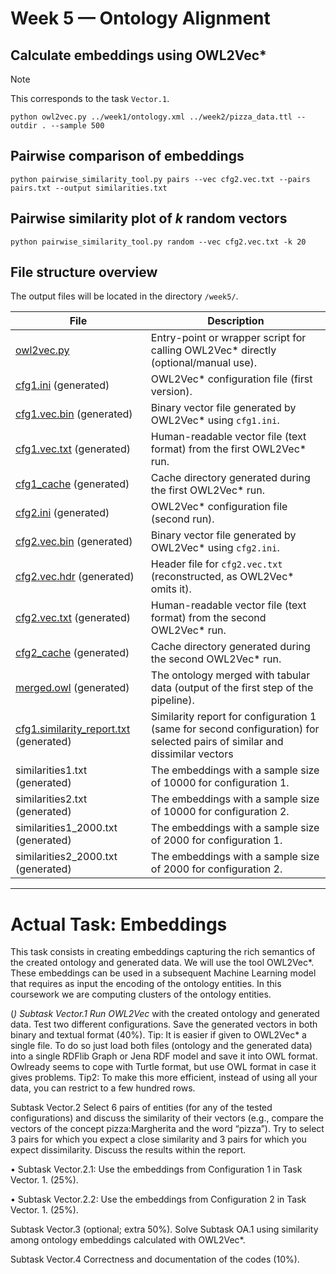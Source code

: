 # Week 5 — Ontology Alignment

## Calculate embeddings using OWL2Vec*

> [!NOTE]
> This corresponds to the task `Vector.1`.

```shell
python owl2vec.py ../week1/ontology.xml ../week2/pizza_data.ttl --outdir . --sample 500
```

## Pairwise comparison of embeddings
```shell
python pairwise_similarity_tool.py pairs --vec cfg2.vec.txt --pairs pairs.txt --output similarities.txt
```

## Pairwise similarity plot of $k$ random vectors
```shell
python pairwise_similarity_tool.py random --vec cfg2.vec.txt -k 20
```

## File structure overview

The output files will be located in the directory `/week5/`.

| File                                                                        | Description                                                                                                                |
|-----------------------------------------------------------------------------|----------------------------------------------------------------------------------------------------------------------------|
| [owl2vec.py](/week5/owl2vec.py)                                             | Entry-point or wrapper script for calling OWL2Vec* directly (optional/manual use).                                         |
| [cfg1.ini](/week5/cfg1.ini) (generated)                                     | OWL2Vec* configuration file (first version).                                                                               |
| [cfg1.vec.bin](/week5/cfg1_2000.vec.bin) (generated)                        | Binary vector file generated by OWL2Vec* using `cfg1.ini`.                                                                 |
| [cfg1.vec.txt](/week5/cfg1_2000.vec.txt) (generated)                        | Human-readable vector file (text format) from the first OWL2Vec* run.                                                      |
| [cfg1_cache](/week5/cfg1_cache) (generated)                                 | Cache directory generated during the first OWL2Vec* run.                                                                   |
| [cfg2.ini](/week5/cfg2.ini) (generated)                                     | OWL2Vec* configuration file (second run).                                                                                  |
| [cfg2.vec.bin](/week5/cfg2_2000.vec.bin) (generated)                        | Binary vector file generated by OWL2Vec* using `cfg2.ini`.                                                                 |
| [cfg2.vec.hdr](/week5/cfg2.vec.hdr) (generated)                             | Header file for `cfg2.vec.txt` (reconstructed, as OWL2Vec* omits it).                                                      |
| [cfg2.vec.txt](/week5/cfg2_2000.vec.txt) (generated)                        | Human-readable vector file (text format) from the second OWL2Vec* run.                                                     |
| [cfg2_cache](/week5/cfg2_cache) (generated)                                 | Cache directory generated during the second OWL2Vec* run.                                                                  |
| [merged.owl](/week5/merged.owl) (generated)                                 | The ontology merged with tabular data (output of the first step of the pipeline).                                          |
| [cfg1.similarity_report.txt](/week5/cfg1.similarity_report.txt) (generated) | Similarity report for configuration 1 (same for second configuration) for selected pairs of similar and dissimilar vectors |
| similarities1.txt (generated)                                               | The embeddings with a sample size of 10000 for configuration 1.                                                            |
| similarities2.txt (generated)                                               | The embeddings with a sample size of 10000 for configuration 2.                                                            |
| similarities1_2000.txt (generated)                                          | The embeddings with a sample size of 2000 for configuration 1.                                                             |
| similarities2_2000.txt (generated)                                          | The embeddings with a sample size of 2000 for configuration 2.                                                             |

---

# Actual Task: Embeddings

This task consists in creating embeddings capturing the rich semantics of the created ontology and generated data. We will use the tool OWL2Vec*. These embeddings can be used in a subsequent Machine Learning model that requires as input the encoding of the ontology entities. In this coursework we are computing clusters of the ontology entities.

(*) Subtask Vector.1 Run OWL2Vec* with the created ontology and generated data. Test two different configurations. Save the generated vectors in both binary and textual format (40%). Tip: It is easier if given to OWL2Vec* a single file. To do so just load both files (ontology and the generated data) into a single RDFlib Graph or Jena RDF model and save it into OWL format. Owlready seems to cope with Turtle format, but use OWL format in case it gives problems. Tip2: To make this more efficient, instead of using all your data, you can restrict to a few hundred rows.

Subtask Vector.2 Select 6 pairs of entities (for any of the tested configurations) and discuss the similarity of their vectors (e.g., compare the vectors of the concept pizza:Margherita and the word “pizza”). Try to select 3 pairs for which you expect a close similarity and 3 pairs for which you expect dissimilarity. Discuss the results within the report.

• Subtask Vector.2.1: Use the embeddings from Configuration 1 in Task Vector. 1. (25%).

• Subtask Vector.2.2: Use the embeddings from Configuration 2 in Task Vector. 1. (25%).

Subtask Vector.3 (optional; extra 50%). Solve Subtask OA.1 using similarity among ontology embeddings calculated with OWL2Vec*.

Subtask Vector.4 Correctness and documentation of the codes (10%).